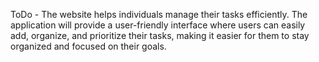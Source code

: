 ToDo - The website helps individuals manage their tasks efficiently. The application will provide a user-friendly interface where users can easily add, organize, and prioritize their tasks, making it easier for them to stay organized and focused on their goals.
